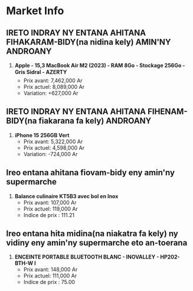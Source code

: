 # Market Info

## IRETO INDRAY NY ENTANA AHITANA FIHAKARAM-BIDY(na nidina kely) AMIN'NY ANDROANY

1. **Apple - 15,3 MacBook Air M2 (2023) - RAM 8Go - Stockage 256Go - Gris Sidral - AZERTY**
   - Prix avant: 7,462,000 Ar
   - Prix actuel: 8,089,000 Ar
   - Variation: +627,000 Ar

## IRETO INDRAY NY ENTANA AHITANA FIHENAM-BIDY(na fiakarana fa kely) ANDROANY

1. **iPhone 15 256GB Vert**
   - Prix avant: 5,322,000 Ar
   - Prix actuel: 4,598,000 Ar
   - Variation: -724,000 Ar

## Ireo entana ahitana fiovam-bidy eny amin'ny supermarche

1. **Balance culinaire KT5B3 avec bol en Inox**
   - Prix avant: 107,000 Ar
   - Prix actuel: 119,000 Ar
   - Indice de prix : 111.21

## Ireo entana hita midina(na niakatra fa kely) ny vidiny eny amin'ny supermarche eto an-toerana

1. **ENCEINTE PORTABLE BLUETOOTH BLANC - INOVALLEY - HP202-BTH-W	I**
   - Prix avant: 148,000 Ar
   - Prix actuel: 111,000 Ar
   - Indice de prix : 75.00

